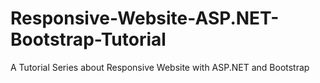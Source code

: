 # Responsive-Website-ASP.NET-Bootstrap-Tutorial
A Tutorial Series about Responsive Website with ASP.NET and Bootstrap
